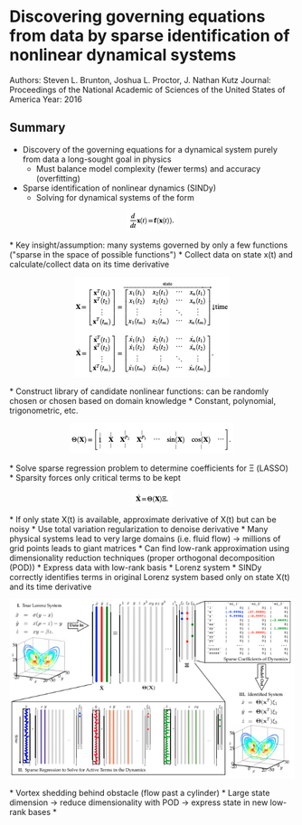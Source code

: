 # Discovering governing equations from data by sparse identification of nonlinear dynamical systems
Authors: Steven L. Brunton, Joshua L. Proctor, J. Nathan Kutz
Journal: Proceedings of the National Academic of Sciences of the United States of America
Year: 2016

## Summary
* Discovery of the governing equations for a dynamical system purely from data a long-sought goal in physics
  * Must balance model complexity (fewer terms) and accuracy (overfitting)
* Sparse identification of nonlinear dynamics (SINDy)
  * Solving for dynamical systems of the form
<p align="center">
  <img src="https://github.com/matsumotosan/papers2go/blob/master/img/math/sindy/system.png" />
</p>
  * Key insight/assumption: many systems governed by only a few functions ("sparse in the space of possible functions")
  * Collect data on state x(t) and calculate/collect data on its time derivative
<p align="center">
  <img src="https://github.com/matsumotosan/papers2go/blob/master/img/math/sindy/state.png" />
</p>
  * Construct library of candidate nonlinear functions: can be randomly chosen or chosen based on domain knowledge
    * Constant, polynomial, trigonometric, etc.
<p align="center">
  <img src="https://github.com/matsumotosan/papers2go/blob/master/img/math/sindy/library.png" />
</p>
  * Solve sparse regression problem to determine coefficients for Ξ (LASSO)
    * Sparsity forces only critical terms to be kept
  <p align="center">
    <img src="https://github.com/matsumotosan/papers2go/blob/master/img/math/sindy/sparse_regression.png" />
  </p>
  * If only state X(t) is available, approximate derivative of X(t) but can be noisy
    * Use total variation regularization to denoise derivative
  * Many physical systems lead to very large domains (i.e. fluid flow) -> millions of grid points leads to giant matrices
    * Can find low-rank approximation using dimensionality reduction techniques (proper orthogonal decomposition (POD))
    * Express data with low-rank basis
* Lorenz system
  * SINDy correctly identifies terms in original Lorenz system based only on state X(t) and its time derivative
<p align="center">
  <img src="https://github.com/matsumotosan/papers2go/blob/master/img/math/sindy/sindy_schematic.png" />
</p>
* Vortex shedding behind obstacle (flow past a cylinder)
  * Large state dimension -> reduce dimensionality with POD -> express state in new low-rank bases
  *

